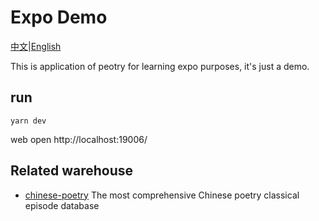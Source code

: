 # Expo Demo

[中文](https://github.com/anncwb/vue-vben-admin)|[English](https://github.com/anncwb/vue-vben-admin/blob/main/README_EN.md)

This is application of peotry for learning expo purposes, it's just a demo.

## run

```
yarn dev
```

web open http://localhost:19006/

## Related warehouse

- [chinese-poetry](https://github.com/anncwb/vue-vben-admin) The most comprehensive Chinese poetry classical episode database
